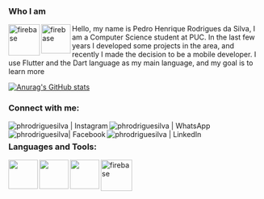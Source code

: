 ### Who I am

<img align="left" alt="firebase" height="62x" src="https://i.pinimg.com/originals/95/b7/e1/95b7e17b5161175de4fe88b1b2602236.png" />
  <img align="left" alt="firebase" height="58px" src="https://logodownload.org/wp-content/uploads/2013/12/apple-logo.png" />
  
Hello, my name is Pedro Henrique Rodrigues da Silva, I am a Computer Science student at PUC. In the last few years I developed some projects in the area, and recently I made the decision to be a mobile developer. I use Flutter and the Dart language as my main language, and my goal is to learn more


[![Anurag's GitHub stats](https://github-readme-stats.vercel.app/api?username=phrodriguesilva)](https://github.com/anuraghazra/github-readme-stats)

  
### Connect with me:
[<img align="left" alt="phrodriguesilva | Instagram" src="https://img.shields.io/badge/Instagram-E4405F?style=for-the-badge&logo=instagram&logoColor=white" />][instagram]
[<img align="left" alt="phrodriguesilva | WhatsApp" src="https://img.shields.io/badge/WhatsApp-25D366?style=for-the-badge&logo=whatsapp&logoColor=white"/>][whatsapp]
[<img align="left" alt="phrodriguesilva| Facebook" src="https://img.shields.io/badge/Facebook-1877F2?style=for-the-badge&logo=facebook&logoColor=white" />][facebook]
[<img align="left" alt="phrodriguesilva | LinkedIn" src="https://img.shields.io/badge/LinkedIn-0077B5?style=for-the-badge&logo=linkedin&logoColor=white" />][linkedin]


<br />

### Languages and Tools:

<div style="align-content: center; display: flex;">
<img align="left" height="58px" src="https://upload.wikimedia.org/wikipedia/commons/thumb/7/7e/Dart-logo.png/768px-Dart-logo.png" />
<img align="left" height="58px" src="https://teamextension.com.br/dist/img/skills/flutter.png" />
<img align="left" height="58px" src="https://upload.wikimedia.org/wikipedia/commons/thumb/9/9a/Visual_Studio_Code_1.35_icon.svg/1024px-Visual_Studio_Code_1.35_icon.svg.png" />
<img align="left" alt="firebase" height="62px" src="https://media-exp1.licdn.com/dms/image/C4D0BAQEifhnvmATXgQ/company-logo_200_200/0/1573129789566?e=2159024400&v=beta&t=eOSy-7YHqy-5ti5f6OV86zgFUw74C-bdQL2ckJ4DGF0" />


</div>

<br />
<br />

[whatsapp]: https://api.whatsapp.com/send?phone=5521981750496
[facebook]: https://facebook.com/phrodriguesilva
[youtube]: https://www.youtube.com/channel/UCkmRIVauUVxVPrvP4xJeCFg
[instagram]: https://www.instagram.com/pedrohr.silva/
[linkedin]: hhttps://www.linkedin.com/in/pedro-henrique-119a51150/
